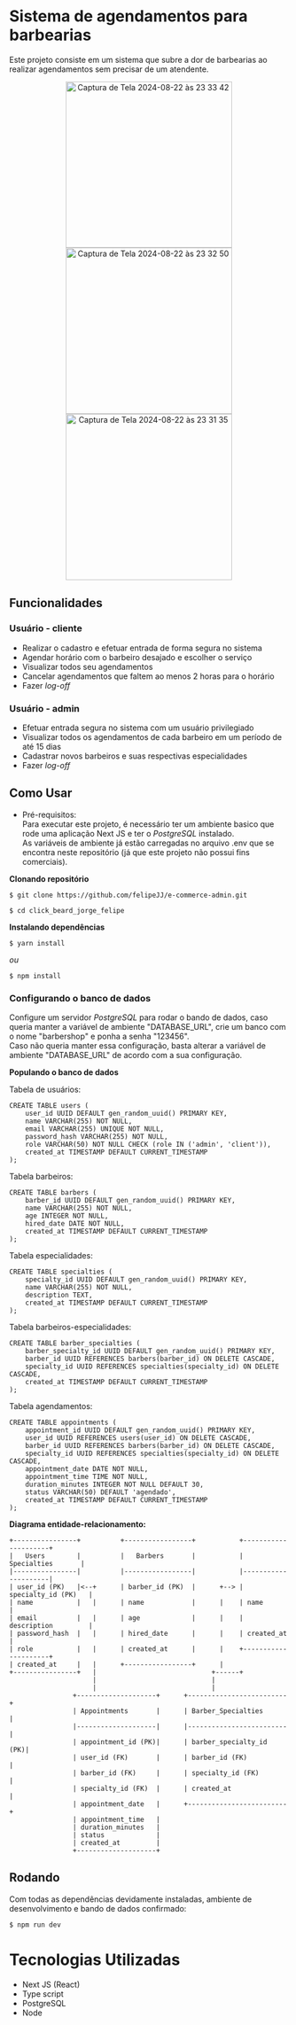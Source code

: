 # Sistema de agendamentos para barbearias
Este projeto consiste em um sistema que subre a dor de barbearias ao realizar agendamentos sem precisar de um atendente.

<div align="center">
  <img width="300" alt="Captura de Tela 2024-08-22 às 23 33 42" src="https://github.com/user-attachments/assets/5fefc0e1-7d8f-4c49-8790-14e62ec9671e">
  <img width="300" alt="Captura de Tela 2024-08-22 às 23 32 50" src="https://github.com/user-attachments/assets/f222c17f-c883-40dd-a2ff-4791a2887dd8">
  <img width="300" alt="Captura de Tela 2024-08-22 às 23 31 35" src="https://github.com/user-attachments/assets/d9db9113-122a-4a47-85cd-6d89d439f9c9">
</div>


## Funcionalidades

### Usuário - cliente
- Realizar o cadastro e efetuar entrada de forma segura no sistema
- Agendar horário com o barbeiro desajado e escolher o serviço
- Visualizar todos seu agendamentos
- Cancelar agendamentos que faltem ao menos 2 horas para o horário
- Fazer *log-off*

### Usuário - admin
- Efetuar entrada segura no sistema com um usuário privilegiado
- Visualizar todos os agendamentos de cada barbeiro em um período de até 15 dias
- Cadastrar novos barbeiros e suas respectivas especialidades
- Fazer *log-off*

## Como Usar
- Pré-requisitos: <br/>
Para executar este projeto, é necessário ter um ambiente basico que rode uma aplicação Next JS e ter o *PostgreSQL* instalado. <br/>
As variáveis de ambiente já estão carregadas no arquivo .env que se encontra neste repositório (já que este projeto não possui fins comerciais).

**Clonando repositório**

```
$ git clone https://github.com/felipeJJ/e-commerce-admin.git

$ cd click_beard_jorge_felipe
```

**Instalando dependências**

```
$ yarn install
```

_ou_

```
$ npm install
```

### Configurando o banco de dados

Configure um servidor *PostgreSQL* para rodar o bando de dados, caso queria manter a variável de ambiente "DATABASE_URL", crie um banco com o nome "barbershop" e ponha a senha "123456". <br/>
Caso não queria manter essa configuração, basta alterar a variável de ambiente "DATABASE_URL" de acordo com a sua configuração.

**Populando o banco de dados**

Tabela de usuários:
```
CREATE TABLE users (
    user_id UUID DEFAULT gen_random_uuid() PRIMARY KEY,
    name VARCHAR(255) NOT NULL,
    email VARCHAR(255) UNIQUE NOT NULL,
    password_hash VARCHAR(255) NOT NULL,
    role VARCHAR(50) NOT NULL CHECK (role IN ('admin', 'client')),
    created_at TIMESTAMP DEFAULT CURRENT_TIMESTAMP
);
```

Tabela barbeiros:
```
CREATE TABLE barbers (
    barber_id UUID DEFAULT gen_random_uuid() PRIMARY KEY,
    name VARCHAR(255) NOT NULL,
    age INTEGER NOT NULL,
    hired_date DATE NOT NULL,
    created_at TIMESTAMP DEFAULT CURRENT_TIMESTAMP
);
```

Tabela especialidades:
```
CREATE TABLE specialties (
    specialty_id UUID DEFAULT gen_random_uuid() PRIMARY KEY,
    name VARCHAR(255) NOT NULL,
    description TEXT,
    created_at TIMESTAMP DEFAULT CURRENT_TIMESTAMP
);
```

Tabela barbeiros-especialidades:
```
CREATE TABLE barber_specialties (
    barber_specialty_id UUID DEFAULT gen_random_uuid() PRIMARY KEY,
    barber_id UUID REFERENCES barbers(barber_id) ON DELETE CASCADE,
    specialty_id UUID REFERENCES specialties(specialty_id) ON DELETE CASCADE,
    created_at TIMESTAMP DEFAULT CURRENT_TIMESTAMP
);
```

Tabela agendamentos:
```
CREATE TABLE appointments (
    appointment_id UUID DEFAULT gen_random_uuid() PRIMARY KEY,
    user_id UUID REFERENCES users(user_id) ON DELETE CASCADE,
    barber_id UUID REFERENCES barbers(barber_id) ON DELETE CASCADE,
    specialty_id UUID REFERENCES specialties(specialty_id) ON DELETE CASCADE,
    appointment_date DATE NOT NULL,
    appointment_time TIME NOT NULL,
    duration_minutes INTEGER NOT NULL DEFAULT 30,
    status VARCHAR(50) DEFAULT 'agendado',
    created_at TIMESTAMP DEFAULT CURRENT_TIMESTAMP
);
```
**Diagrama entidade-relacionamento:**
```
+----------------+          +-----------------+           +---------------------+
|   Users        |          |   Barbers       |           |   Specialties       |
|----------------|          |-----------------|           |---------------------|
| user_id (PK)   |<--+      | barber_id (PK)  |      +--> | specialty_id (PK)   |
| name           |   |      | name            |      |    | name                |
| email          |   |      | age             |      |    | description         |
| password_hash  |   |      | hired_date      |      |    | created_at          |
| role           |   |      | created_at      |      |    +---------------------+
| created_at     |   |      +-----------------+      |
+----------------+   |                             +------+
                     |                             |
                     |                             |
                +--------------------+      +-------------------------+
                | Appointments       |      | Barber_Specialties      |
                |--------------------|      |-------------------------|
                | appointment_id (PK)|      | barber_specialty_id (PK)|
                | user_id (FK)       |      | barber_id (FK)          |
                | barber_id (FK)     |      | specialty_id (FK)       |
                | specialty_id (FK)  |      | created_at              |
                | appointment_date   |      +-------------------------+
                | appointment_time   |
                | duration_minutes   |
                | status             |
                | created_at         |
                +--------------------+
```


## Rodando
Com todas as dependências devidamente instaladas, ambiente de desenvolvimento e bando de dados confirmado:

```
$ npm run dev
```

# Tecnologias Utilizadas
- Next JS (React)
- Type script
- PostgreSQL
- Node
